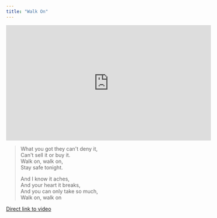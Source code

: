 ```yaml
---
title: "Walk On"
---
```

<p><iframe width="560" height="315" src="https://www.youtube.com/embed/QZFD5iMIFeg" frameborder="0" allowfullscreen></iframe></p>
<blockquote><p>
  What you got they can't deny it,<br />
  Can't sell it or buy it.<br />
  Walk on, walk on,<br />
  Stay safe tonight.</p>
<p>  And I know it aches,<br />
  And your heart it breaks,<br />
  And you can only take so much,<br />
  Walk on, walk on</p></blockquote>
</blockquote>
<p><a href="https://youtu.be/QZFD5iMIFeg">Direct link to video</a></p>
